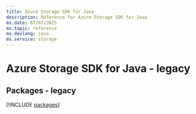 ```yaml
---
title: Azure Storage SDK for Java
description: Reference for Azure Storage SDK for Java
ms.date: 07/07/2025
ms.topic: reference
ms.devlang: java
ms.service: storage
---
```

# Azure Storage SDK for Java - legacy
## Packages - legacy
[!INCLUDE [packages](storage-index.md)]
